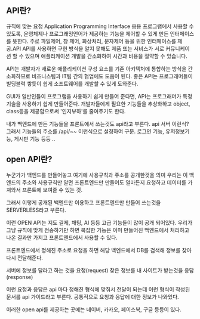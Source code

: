 ## API란?
규칙에 맞는 요청 Application Programming Interface
응용 프로그램에서 사용할 수 있도록, 운영체제나 프로그래밍언어가 제공하는 기능을 제어할 수 있게 만든
인터페이스를 뜻한다. 주로 파일제어, 창 제어, 화상처리, 문자제어 등을 위한 인터페이스를 제공.API
API를 사용하면 구현 방식을 알지 못해도 제품 또는 서비스가 서로 커뮤니케이션 할 수 있으며 애플리케이션 개발을 간소화하여 시간과 비용을 절약할 수 있습니다.

API는 개발자가 새로운 애플리케이션 구성 요소를 기존 아키텍처에 통합하는 방식을 간소화하므로 비즈니스팀과
IT팀 간의 협업에도 도움이 된다.
좋은 API는 프로그래머들이 빌딩블럭 쌓듯이 쉽게 소프트웨어를 개발할 수 있게 도와준다.

GUI가 일반인들이 프로그램을 사용하기 쉽게 만들어 준다면,
API는 프로그래머가 특정 기술을 사용하기 쉽게 만들어준다.
개발자들에게 필요한 기능들을 추상화하고 
object, class등을 제공함으로써 '인지부하'를 줄여주기도 한다.

내가 백엔드에 만든 기능들을 프론트에서 쓰는것도 api라고 부른다.
api 서버 이런식? 그래서 기능들의 주소를 /api/~~ 이런식으로 설정하여 구분.
로그인 기능, 유저정보기능, 게시판 기능 등등 ..

## open API란?

누군가가 백엔드를 만들어놓고 여기에 사용규칙과 주소를 공개한것을 의미
우리는 이 백엔드의 주소와 사용규칙만 알면 프론트엔드만 만들어도 얼마든지 요청하고
데이터를 가져와서 프론트에 보여줄 수 있는 것.

그래서 이렇게 공개된 백엔드만 이용하고 프론트엔드만 만들어 쓰는것을 SERVERLESS라고 부른다.

이런 OPEN API는 지도 결제, 채팅, AI 등등 고급 기능들이 많이 공개 되어있다.
우리가 그냥 규칙에 맞게 전송하기만 하면
복잡한 기능은 이미 만들어진 백엔드에서 처리하고 나온 결과만 가지고 프론트엔드에서 사용할 수 있다.
 
 프론트엔드에서 정해진 주소로 요청을 하면 해당 백엔드에서 DB를 검색해 정보를 찾아 다시 전달해준다.
 
 서버에 정보를 달라고 하는 것을 요청(request) 찾은 정보를 내 사이트가 받는것을 응답(response)
 
 이런 요청과 응답은 api 마다 정해진 형식에 맞춰서 전달이 되는데
 이런 형식이 작성된 문서를 api 가이드라고 부른다.
 공통적으로 요청과 응답에 대한 정보가 나와있다.
 
 이러한 open api를 제공하는 곳에는 네이버, 카카오, 페이스북, 구글 등등이 있다.
 
